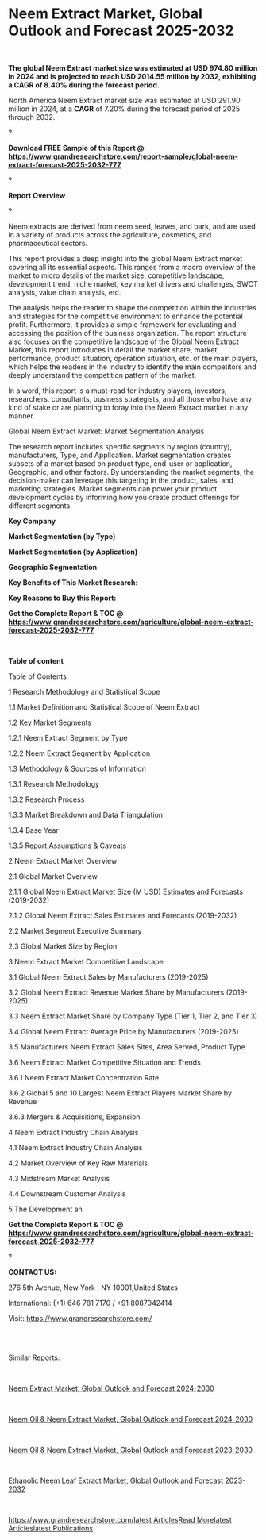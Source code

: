 <h1>Neem Extract Market, Global Outlook and Forecast 2025-2032</h1><br/><p><strong>The global Neem Extract market size was estimated at USD 974.80 million in 2024 and is projected to reach USD 2014.55 million by 2032, exhibiting a <strong>CAGR</strong> of 8.40% during the forecast period.</strong></p>
 
 
 
 <p>North America Neem Extract market size was estimated at USD 291.90 million in 2024, at a <strong>CAGR</strong> of 7.20% during the forecast period of 2025 through 2032.</p>
 
 
 
 <p>? </p>
 
 
 
 <div><b>Download FREE Sample of this Report @ <a href="https://www.grandresearchstore.com/report-sample/global-neem-extract-forecast-2025-2032-777">https://www.grandresearchstore.com/report-sample/global-neem-extract-forecast-2025-2032-777</a></b></div>
 
 
 
 <p>? </p>
 
 
 
 <p><strong>Report Overview</strong></p>
 
 
 
 <p>? </p>
 
 
 
 <p>Neem extracts are derived from neem seed, leaves, and bark, and are used in a variety of products across the agriculture, cosmetics, and pharmaceutical sectors.</p>
 
 
 
 <p>This report provides a deep insight into the global Neem Extract market covering all its essential aspects. This ranges from a macro overview of the market to micro details of the market size, competitive landscape, development trend, niche market, key market drivers and challenges, SWOT analysis, value chain analysis, etc.</p>
 
 
 
 <p>The analysis helps the reader to shape the competition within the industries and strategies for the competitive environment to enhance the potential profit. Furthermore, it provides a simple framework for evaluating and accessing the position of the business organization. The report structure also focuses on the competitive landscape of the Global Neem Extract Market, this report introduces in detail the market share, market performance, product situation, operation situation, etc. of the main players, which helps the readers in the industry to identify the main competitors and deeply understand the competition pattern of the market.</p>
 
 
 
 <p>In a word, this report is a must-read for industry players, investors, researchers, consultants, business strategists, and all those who have any kind of stake or are planning to foray into the Neem Extract market in any manner.</p>
 
 
 
 <p>Global Neem Extract Market: Market Segmentation Analysis</p>
 
 
 
 <p>The research report includes specific segments by region (country), manufacturers, Type, and Application. Market segmentation creates subsets of a market based on product type, end-user or application, Geographic, and other factors. By understanding the market segments, the decision-maker can leverage this targeting in the product, sales, and marketing strategies. Market segments can power your product development cycles by informing how you create product offerings for different segments.</p>
 
 
 
 <p><strong>Key Company</strong></p>
 
 
 
 <p><strong>Market Segmentation (by Type)</strong></p>
 
 
 
 <p><strong>Market Segmentation (<strong>by Application</strong>)</strong></p>
 
 
 
 <p><strong>Geographic Segmentation</strong></p>
 
 
 
 <p><strong>Key Benefits of This Market Research:</strong></p>
 
 
 
 <p><strong>Key <strong>Reasons to Buy</strong> this Report:</strong></p>
 
 
 
 <div><b>Get the Complete Report & TOC @ <a href="https://www.grandresearchstore.com/agriculture/global-neem-extract-forecast-2025-2032-777">https://www.grandresearchstore.com/agriculture/global-neem-extract-forecast-2025-2032-777</a></b></div>
 
 
 
 <p><br />
 
 <b>Table of content</b></p>
 
 
 
 <p>Table of Contents<br />
 
 1 Research Methodology and Statistical Scope<br />
 
 1.1 Market Definition and Statistical Scope of Neem Extract<br />
 
 1.2 Key Market Segments<br />
 
 1.2.1 Neem Extract Segment by Type<br />
 
 1.2.2 Neem Extract Segment by Application<br />
 
 1.3 Methodology & Sources of Information<br />
 
 1.3.1 Research Methodology<br />
 
 1.3.2 Research Process<br />
 
 1.3.3 Market Breakdown and Data Triangulation<br />
 
 1.3.4 Base Year<br />
 
 1.3.5 Report Assumptions & Caveats<br />
 
 2 Neem Extract Market Overview<br />
 
 2.1 Global Market Overview<br />
 
 2.1.1 Global Neem Extract Market Size (M USD) Estimates and Forecasts (2019-2032)<br />
 
 2.1.2 Global Neem Extract Sales Estimates and Forecasts (2019-2032)<br />
 
 2.2 Market Segment Executive Summary<br />
 
 2.3 Global Market Size by Region<br />
 
 3 Neem Extract Market Competitive Landscape<br />
 
 3.1 Global Neem Extract Sales by Manufacturers (2019-2025)<br />
 
 3.2 Global Neem Extract Revenue Market Share by Manufacturers (2019-2025)<br />
 
 3.3 Neem Extract Market Share by Company Type (Tier 1, Tier 2, and Tier 3)<br />
 
 3.4 Global Neem Extract Average Price by Manufacturers (2019-2025)<br />
 
 3.5 Manufacturers Neem Extract Sales Sites, Area Served, Product Type<br />
 
 3.6 Neem Extract Market Competitive Situation and Trends<br />
 
 3.6.1 Neem Extract Market Concentration Rate<br />
 
 3.6.2 Global 5 and 10 Largest Neem Extract Players Market Share by Revenue<br />
 
 3.6.3 Mergers & Acquisitions, Expansion<br />
 
 4 Neem Extract Industry Chain Analysis<br />
 
 4.1 Neem Extract Industry Chain Analysis<br />
 
 4.2 Market Overview of Key Raw Materials<br />
 
 4.3 Midstream Market Analysis<br />
 
 4.4 Downstream Customer Analysis<br />
 
 5 The Development an</p>
 
 
 
 <div><b>Get the Complete Report & TOC @ <a href="https://www.grandresearchstore.com/agriculture/global-neem-extract-forecast-2025-2032-777">https://www.grandresearchstore.com/agriculture/global-neem-extract-forecast-2025-2032-777</a></b></div>
 
 
 
 <p>? </p>
 
 
 
 <p><b>CONTACT US:</b><br />
 
 276 5th Avenue, New York , NY 10001,United States<br />
 
 International: (+1) 646 781 7170 / +91 8087042414<br />
 
 Visit: <a href="https://www.grandresearchstore.com/">https://www.grandresearchstore.com/</a><br />
 
 <br />
 
 <br />
 
 Similar Reports:<br />
 
 <br />
 
 <a href="https://www.grandresearchstore.com/agriculture/global-neem-extract-forecast-2024-2030-553">Neem Extract Market, Global Outlook and Forecast 2024-2030</a><br />
 
 <br />
 
 <a href="https://www.grandresearchstore.com/food-and-beverages/global-neem-oil-neem-extract-forecast-2024-2030-561">Neem Oil & Neem Extract Market, Global Outlook and Forecast 2024-2030</a><br />
 
 <br />
 
 <a href="https://www.grandresearchstore.com/food-and-beverages/global-neem-oil-neem-extract-forecast-2023-2030-125">Neem Oil & Neem Extract Market, Global Outlook and Forecast 2023-2030</a><br />
 
 <br />
 
 <a href="https://www.grandresearchstore.com/chemicals-and-materials/global-ethanolic-neem-leaf-extract-forecast-2023-2032-213">Ethanolic Neem Leaf Extract Market, Global Outlook and Forecast 2023-2032</a><br />
 
 <br />
 
 <a href="https://gyeongbokgung.com">https://www.grandresearchstore.com/</a><a href="https://hallyeomaritime.com">latest Articles</a><a href="https://jingwansa.com">Read More</a><a href="https://nguoiviet.jp/">latest Articles</a><a href="https://www.intelmarketresearch.com/">latest Publications</a></p>